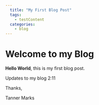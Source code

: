 ```yaml
---
  title: "My First Blog Post"
  tags:
    - testContent
  categories:
    - blog
---
```



# Welcome to my Blog

**Hello World**, this is my first blog post.

Updates to my blog 2:11

Thanks, 

Tanner Marks
